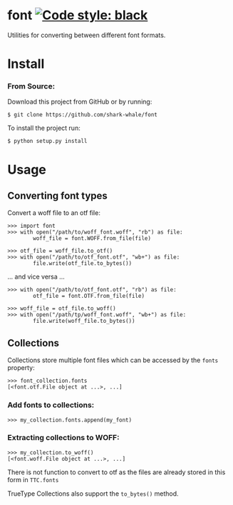 # font [![Code style: black](https://img.shields.io/badge/code%20style-black-000000.svg)](https://github.com/psf/black)
Utilities for converting between different font formats.
# Install
### From Source:
Download this project from GitHub or by running:
```
$ git clone https://github.com/shark-whale/font
```
To install the project run:
```
$ python setup.py install
```
# Usage
## Converting font types
Convert a woff file to an otf file:
```
>>> import font
>>> with open("/path/to/woff_font.woff", "rb") as file:
        woff_file = font.WOFF.from_file(file)

>>> otf_file = woff_file.to_otf()
>>> with open("/path/to/otf_font.otf", "wb+") as file:
        file.write(otf_file.to_bytes())
```
... and vice versa ...
```
>>> with open("/path/to/otf_font.otf", "rb") as file:
        otf_file = font.OTF.from_file(file)

>>> woff_file = otf_file.to_woff()
>>> with open("/path/tp/woff_font.woff", "wb+") as file:
        file.write(woff_file.to_bytes())
```
## Collections
Collections store multiple font files which can be accessed by the `fonts` property:
```
>>> font_collection.fonts
[<font.otf.File object at ...>, ...]
```
### Add fonts to collections:
```
>>> my_collection.fonts.append(my_font)
```
### Extracting collections to WOFF:
```
>>> my_collection.to_woff()
[<font.woff.File object at ...>, ...]
```
There is not function to convert to otf as the files are already stored in this form in `TTC.fonts`

TrueType Collections also support the `to_bytes()` method.
